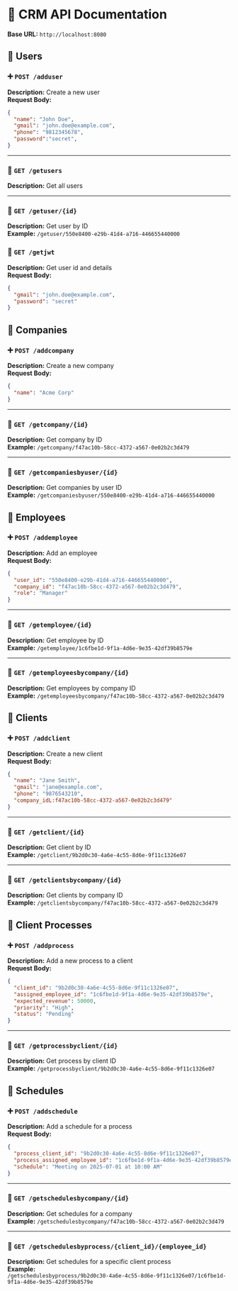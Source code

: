 # 📘 CRM API Documentation
**Base URL:** `http://localhost:8080`


## 👤 Users

### ➕ `POST /adduser`
**Description:** Create a new user  
**Request Body:**
```json
{
  "name": "John Doe",
  "gmail": "john.doe@example.com",
  "phone": "9812345678",
  "password":"secret",
}
```

---

### 📄 `GET /getusers`
**Description:** Get all users

---

### 📄 `GET /getuser/{id}`
**Description:** Get user by ID  
**Example:** `/getuser/550e8400-e29b-41d4-a716-446655440000`

### 📄 `GET /getjwt`
**Description:** Get user id and details  
**Request Body:**
```json
{
  "gmail": "john.doe@example.com",
  "password": "secret"
}
```

## 🏢 Companies

### ➕ `POST /addcompany`
**Description:** Create a new company  
**Request Body:**
```json
{
  "name": "Acme Corp"
}
```

---

### 📄 `GET /getcompany/{id}`
**Description:** Get company by ID  
**Example:** `/getcompany/f47ac10b-58cc-4372-a567-0e02b2c3d479`

---

### 📄 `GET /getcompaniesbyuser/{id}`
**Description:** Get companies by user ID  
**Example:** `/getcompaniesbyuser/550e8400-e29b-41d4-a716-446655440000`


## 👥 Employees

### ➕ `POST /addemployee`
**Description:** Add an employee  
**Request Body:**
```json
{
  "user_id": "550e8400-e29b-41d4-a716-446655440000",
  "company_id": "f47ac10b-58cc-4372-a567-0e02b2c3d479",
  "role": "Manager"
}
```

---

### 📄 `GET /getemployee/{id}`
**Description:** Get employee by ID  
**Example:** `/getemployee/1c6fbe1d-9f1a-4d6e-9e35-42df39b8579e`

---

### 📄 `GET /getemployeesbycompany/{id}`
**Description:** Get employees by company ID  
**Example:** `/getemployeesbycompany/f47ac10b-58cc-4372-a567-0e02b2c3d479`


## 👤 Clients

### ➕ `POST /addclient`
**Description:** Create a new client  
**Request Body:**
```json
{
  "name": "Jane Smith",
  "gmail": "jane@example.com",
  "phone": "9876543210",
  "company_idL:f47ac10b-58cc-4372-a567-0e02b2c3d479"
}
```

---

### 📄 `GET /getclient/{id}`
**Description:** Get client by ID  
**Example:** `/getclient/9b2d0c30-4a6e-4c55-8d6e-9f11c1326e07`

---

### 📄 `GET /getclientsbycompany/{id}`
**Description:** Get clients by company ID  
**Example:** `/getclientsbycompany/f47ac10b-58cc-4372-a567-0e02b2c3d479`


## 🔄 Client Processes

### ➕ `POST /addprocess`
**Description:** Add a new process to a client  
**Request Body:**
```json
{
  "client_id": "9b2d0c30-4a6e-4c55-8d6e-9f11c1326e07",
  "assigned_employee_id": "1c6fbe1d-9f1a-4d6e-9e35-42df39b8579e",
  "expected_revenue": 50000,
  "priority": "High",
  "status": "Pending"
}
```

---

### 📄 `GET /getprocessbyclient/{id}`
**Description:** Get process by client ID  
**Example:** `/getprocessbyclient/9b2d0c30-4a6e-4c55-8d6e-9f11c1326e07`


## 📅 Schedules

### ➕ `POST /addschedule`
**Description:** Add a schedule for a process  
**Request Body:**
```json
{
  "process_client_id": "9b2d0c30-4a6e-4c55-8d6e-9f11c1326e07",
  "process_assigned_employee_id": "1c6fbe1d-9f1a-4d6e-9e35-42df39b8579e",
  "schedule": "Meeting on 2025-07-01 at 10:00 AM"
}
```

---

### 📄 `GET /getschedulesbycompany/{id}`
**Description:** Get schedules for a company  
**Example:** `/getschedulesbycompany/f47ac10b-58cc-4372-a567-0e02b2c3d479`

---

### 📄 `GET /getschedulesbyprocess/{client_id}/{employee_id}`
**Description:** Get schedules for a specific client process  
**Example:**  
`/getschedulesbyprocess/9b2d0c30-4a6e-4c55-8d6e-9f11c1326e07/1c6fbe1d-9f1a-4d6e-9e35-42df39b8579e`
